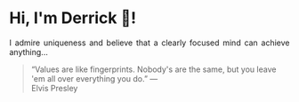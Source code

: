 # Hi, I'm Derrick 👋!
<p align="justify">I admire uniqueness and believe that a clearly focused mind can achieve anything...</p> 
<!-- #quote-start -->
<blockquote>&ldquo;Values are like fingerprints. Nobody's are the same, but you leave 'em all over everything you do.&rdquo; &mdash; <footer>Elvis Presley</footer></blockquote>
<!-- #quote-end -->
